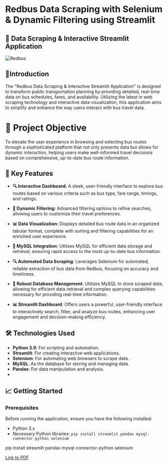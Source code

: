 # Redbus Data Scraping with Selenium & Dynamic Filtering using Streamlit


## 🚌 Data Scraping & Interactive Streamlit Application

![Redbus](https://media.licdn.com/dms/image/v2/D5612AQFzIblXrT9Rzw/article-cover_image-shrink_600_2000/article-cover_image-shrink_600_2000/0/1724921675098?e=2147483647&v=beta&t=n9X8yGE6YC16MIX6YsDk8BjxWBleAqq9n0zcAWFBfi4)

## 🌟Introduction

The "Redbus Data Scraping & Interactive Streamlit Application" is designed to transform public transportation planning by providing detailed, real-time data on bus schedules, fares, and availability. Utilizing the latest in web scraping technology and interactive data visualization, this application aims to simplify and enhance the way users interact with bus travel data.

# 🎯 Project Objective

To elevate the user experience in browsing and selecting bus routes through a sophisticated platform that not only presents data but allows for dynamic interaction, helping users make well-informed travel decisions based on comprehensive, up-to-date bus route information.

## 🚀 Key Features

- **🔍 Interactive Dashboard:** A sleek, user-friendly interface to explore bus routes based on various criteria such as bus type, fare range, timings, and ratings.

- **🔧 Dynamic Filtering:** Advanced filtering options to refine searches, allowing users to customize their travel preferences.

- **📊 Data Visualization:** Displays detailed bus route data in an organized tabular format, complete with sorting and filtering capabilities for an enriched user experience.

- **💾 MySQL Integration:** Utilizes MySQL for efficient data storage and retrieval, ensuring rapid access to the most up-to-date bus information.

- **🔍 Automated Data Scraping**: Leverages Selenium for automated, reliable extraction of bus data from Redbus, focusing on accuracy and timeliness.

- **🔧 Robust Database Management**: Utilizes MySQL to store scraped data, allowing for efficient data retrieval and complex querying capabilities necessary for providing real-time information.

- **📊 Streamlit Dashboard**: Offers users a powerful, user-friendly interface to interactively search, filter, and analyze bus routes, enhancing user engagement and decision-making efficiency.

  

## 🛠 Technologies Used

- **Python 3.9**: For scripting and automation.
- **Streamlit**: For creating interactive web applications.
- **Selenium**: For automating web browsers to scrape data.
- **MySQL**: As the database for storing and managing data.
- **Pandas**: For data manipulation and analysis.
- 

## 📈 Getting Started

### Prerequisites

Before running the application, ensure you have the following installed:
- Python 3.x
- Necessary Python libraries: `pip install streamlit pandas mysql-connector-python selenium`

pip install streamlit pandas mysql-connector-python selenium


[Link to PDF](file:///D:/RED%20Bus/Red_Bus_Scrap_Streamlit.pdf)
